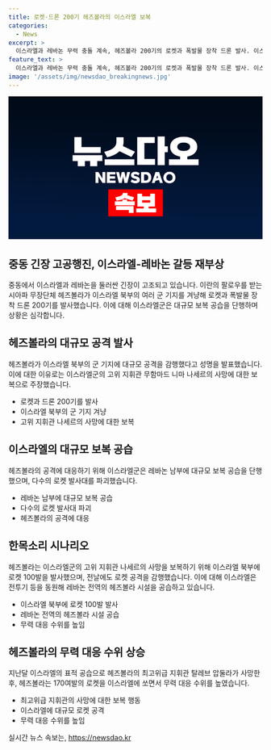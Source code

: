 ```yaml
---
title: 로켓·드론 200기 헤즈볼라의 이스라엘 보복
categories:
  - News
excerpt: >
  이스라엘과 레바논 무력 충돌 계속, 헤즈볼라 200기의 로켓과 폭발물 장착 드론 발사. 이스라엘 공격에 대응하여 대규모 보복 공습 단행. 이스라엘군은 로켓·드론 공격에 대응해 레바논 남부에 대규모 보복 공습을 단행, 다수의 로켓 발사대를 파괴. 최근 170여발의 로켓으로 무력 대응 수위를 높인 헤즈볼라와의 갈등 심화.
feature_text: >
  이스라엘과 레바논 무력 충돌 계속, 헤즈볼라 200기의 로켓과 폭발물 장착 드론 발사. 이스라엘 공격에 대응하여 대규모 보복 공습 단행. 이스라엘군은 로켓·드론 공격에 대응해 레바논 남부에 대규모 보복 공습을 단행, 다수의 로켓 발사대를 파괴. 최근 170여발의 로켓으로 무력 대응 수위를 높인 헤즈볼라와의 갈등 심화.
image: '/assets/img/newsdao_breakingnews.jpg'
---
```


<p><img src="/assets/img/newsdao_breakingnews.jpg" alt="cryptoinkorea 속보" /></p>

<h2 data-ke-size="size26">중동 긴장 고공행진, 이스라엘-레바논 갈등 재부상</h2>

<p data-ke-size="size16">중동에서 이스라엘과 레바논을 둘러싼 긴장이 고조되고 있습니다. 이란의 팔로우를 받는 시아파 무장단체 헤즈볼라가 이스라엘 북부의 여러 군 기지를 겨냥해 로켓과 폭발물 장착 드론 200기를 발사했습니다. 이에 대해 이스라엘군은 대규모 보복 공습을 단행하며 상황은 심각합니다.</p>

<h2 data-ke-size="size24">헤즈볼라의 대규모 공격 발사</h2>

<p data-ke-size="size16">헤즈볼라가 이스라엘 북부의 군 기지에 대규모 공격을 감행했다고 성명을 발표했습니다. 이에 대한 이유로는 이스라엘군의 고위 지휘관 무함마드 니마 나세르의 사망에 대한 보복으로 주장했습니다.</p>

<ul>
<li>로켓과 드론 200기를 발사</li>
<li>이스라엘 북부의 군 기지 겨냥</li>
<li>고위 지휘관 나세르의 사망에 대한 보복</li>
</ul>

<h2 data-ke-size="size24">이스라엘의 대규모 보복 공습</h2>

<p data-ke-size="size16">헤즈볼라의 공격에 대응하기 위해 이스라엘군은 레바논 남부에 대규모 보복 공습을 단행했으며, 다수의 로켓 발사대를 파괴했습니다.</p>

<ul>
<li>레바논 남부에 대규모 보복 공습</li>
<li>다수의 로켓 발사대 파괴</li>
<li>헤즈볼라의 공격에 대응</li>
</ul>

<h2 data-ke-size="size24">한목소리 시나리오</h2>

<p data-ke-size="size16">헤즈볼라는 이스라엘군의 고위 지휘관 나세르의 사망을 보복하기 위해 이스라엘 북부에 로켓 100발을 발사했으며, 전날에도 로켓 공격을 감행했습니다. 이에 대해 이스라엘은 전투기 등을 동원해 레바논 전역의 헤즈볼라 시설을 공습하고 있습니다.</p>

<ul>
<li>이스라엘 북부에 로켓 100발 발사</li>
<li>레바논 전역의 헤즈볼라 시설 공습</li>
<li>무력 대응 수위를 높임</li>
</ul>

<h2 data-ke-size="size24">헤즈볼라의 무력 대응 수위 상승</h2>

<p data-ke-size="size16">지난달 이스라엘의 표적 공습으로 헤즈볼라의 최고위급 지휘관 탈레브 압둘라가 사망한 후, 헤즈볼라는 170여발의 로켓을 이스라엘에 쏘면서 무력 대응 수위를 높였습니다.</p>

<ul>
<li>최고위급 지휘관의 사망에 대한 보복 행동</li>
<li>이스라엘에 대규모 로켓 공격</li>
<li>무력 대응 수위를 높임</li>
</ul>
실시간 뉴스 속보는, <a href="https://newsdao.kr" rel="dofollow">https://newsdao.kr</a>


